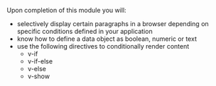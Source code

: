Upon completion of this module you will:

- selectively display certain paragraphs in a browser depending on specific conditions defined in your application
- know how to define a data object as boolean, numeric or text
- use the following directives to conditionally render content
  - v-if
  - v-if-else
  - v-else
  - v-show
